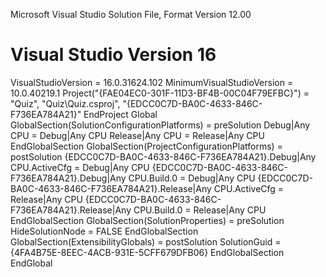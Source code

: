 
Microsoft Visual Studio Solution File, Format Version 12.00
# Visual Studio Version 16
VisualStudioVersion = 16.0.31624.102
MinimumVisualStudioVersion = 10.0.40219.1
Project("{FAE04EC0-301F-11D3-BF4B-00C04F79EFBC}") = "Quiz", "Quiz\Quiz.csproj", "{EDCC0C7D-BA0C-4633-846C-F736EA784A21}"
EndProject
Global
	GlobalSection(SolutionConfigurationPlatforms) = preSolution
		Debug|Any CPU = Debug|Any CPU
		Release|Any CPU = Release|Any CPU
	EndGlobalSection
	GlobalSection(ProjectConfigurationPlatforms) = postSolution
		{EDCC0C7D-BA0C-4633-846C-F736EA784A21}.Debug|Any CPU.ActiveCfg = Debug|Any CPU
		{EDCC0C7D-BA0C-4633-846C-F736EA784A21}.Debug|Any CPU.Build.0 = Debug|Any CPU
		{EDCC0C7D-BA0C-4633-846C-F736EA784A21}.Release|Any CPU.ActiveCfg = Release|Any CPU
		{EDCC0C7D-BA0C-4633-846C-F736EA784A21}.Release|Any CPU.Build.0 = Release|Any CPU
	EndGlobalSection
	GlobalSection(SolutionProperties) = preSolution
		HideSolutionNode = FALSE
	EndGlobalSection
	GlobalSection(ExtensibilityGlobals) = postSolution
		SolutionGuid = {4FA4B75E-8EEC-4ACB-931E-5CFF679DFB06}
	EndGlobalSection
EndGlobal
